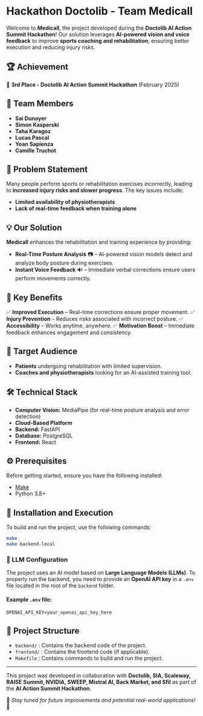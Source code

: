 # Hackathon Doctolib - Team Medicall

Welcome to **Medicall**, the project developed during the **Doctolib AI Action Summit Hackathon**! Our solution leverages **AI-powered vision and voice feedback** to improve **sports coaching and rehabilitation**, ensuring better execution and reducing injury risks.

## 🏆 Achievement
🥉 **3rd Place - Doctolib AI Action Summit Hackathon** (February 2025)

## 👥 Team Members
- **Sai Dunoyer**
- **Simon Kasperski**
- **Taha Karagoz**
- **Lucas Pascal**
- **Yoan Sapienza**
- **Camille Truchot**

## 🎯 Problem Statement
Many people perform sports or rehabilitation exercises incorrectly, leading to **increased injury risks and slower progress**. The key issues include:
- **Limited availability of physiotherapists**
- **Lack of real-time feedback when training alone**

## 💡 Our Solution
**Medicall** enhances the rehabilitation and training experience by providing:
- **Real-Time Posture Analysis** 📷 – AI-powered vision models detect and analyze body posture during exercises.
- **Instant Voice Feedback** 🔊 – Immediate verbal corrections ensure users perform movements correctly.

## 🚀 Key Benefits
✅ **Improved Execution** – Real-time corrections ensure proper movement.
✅ **Injury Prevention** – Reduces risks associated with incorrect posture.
✅ **Accessibility** – Works anytime, anywhere.
✅ **Motivation Boost** – Immediate feedback enhances engagement and consistency.

## 🎯 Target Audience
- **Patients** undergoing rehabilitation with limited supervision.
- **Coaches and physiotherapists** looking for an AI-assisted training tool.

## 🛠️ Technical Stack
- **Computer Vision:** MediaPipe (for real-time posture analysis and error detection)
- **Cloud-Based Platform**
- **Backend:** FastAPI
- **Database:** PostgreSQL
- **Frontend:** React

## ⚙️ Prerequisites
Before getting started, ensure you have the following installed:
- [Make](https://www.gnu.org/software/make/)
- Python 3.8+

## 🔧 Installation and Execution
To build and run the project, use the following commands:

```sh
make
make backend-local
```

### 🔑 LLM Configuration
The project uses an AI model based on **Large Language Models (LLMs)**. To properly run the backend, you need to provide an **OpenAI API key** in a `.env` file located in the root of the `backend` folder.

#### Example `.env` file:
```
OPENAI_API_KEY=your_openai_api_key_here
```

## 📂 Project Structure
- `backend/` : Contains the backend code of the project.
- `frontend/` : Contains the frontend code (if applicable).
- `Makefile` : Contains commands to build and run the project.

---
This project was developed in collaboration with **Doctolib, SIA, Scaleway, RAISE Summit, NVIDIA, SWEEP, Mistral AI, Back Market, and Sfil** as part of the **AI Action Summit Hackathon**.

🔗 *Stay tuned for future improvements and potential real-world applications!* 🚀

